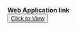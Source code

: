 <b> Web Application link</d><br>
<button>
  <a href="https://node-red-miedg-2022-11-14.au-syd.mybluemix.net/ui/#!/0?socketid=WctGxny06uDn9bDwAAAJ">Click to View </a>
</button>

